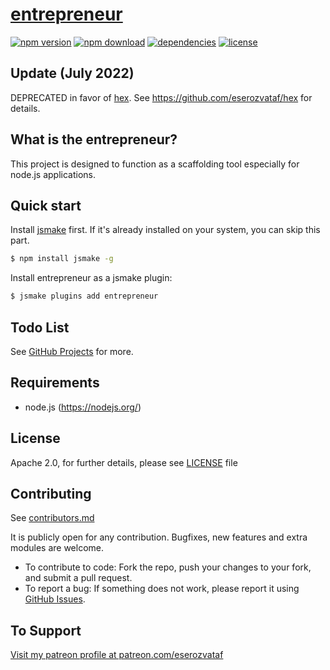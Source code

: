 # [entrepreneur](https://github.com/eserozvataf/entrepreneur)

[![npm version][npm-image]][npm-url]
[![npm download][download-image]][npm-url]
[![dependencies][dep-image]][dep-url]
[![license][license-image]][license-url]


## Update (July 2022)

DEPRECATED in favor of [hex](https://github.com/eserozvataf/hex).
See https://github.com/eserozvataf/hex for details.


## What is the entrepreneur?

This project is designed to function as a scaffolding tool especially for node.js applications.


## Quick start

Install [jsmake](https://github.com/eserozvataf/jsmake) first. If it's already installed on your system, you can skip this part.

```bash
$ npm install jsmake -g
```

Install entrepreneur as a jsmake plugin:

```bash
$ jsmake plugins add entrepreneur
```


## Todo List

See [GitHub Projects](https://github.com/eserozvataf/entrepreneur/projects) for more.


## Requirements

* node.js (https://nodejs.org/)


## License

Apache 2.0, for further details, please see [LICENSE](LICENSE) file


## Contributing

See [contributors.md](contributors.md)

It is publicly open for any contribution. Bugfixes, new features and extra modules are welcome.

* To contribute to code: Fork the repo, push your changes to your fork, and submit a pull request.
* To report a bug: If something does not work, please report it using [GitHub Issues](https://github.com/eserozvataf/maester/issues).


## To Support

[Visit my patreon profile at patreon.com/eserozvataf](https://www.patreon.com/eserozvataf)


[npm-image]: https://img.shields.io/npm/v/entrepreneur.svg?style=flat-square
[npm-url]: https://www.npmjs.com/package/entrepreneur
[download-image]: https://img.shields.io/npm/dt/entrepreneur.svg?style=flat-square
[dep-image]: https://img.shields.io/david/eserozvataf/entrepreneur.svg?style=flat-square
[dep-url]: https://github.com/eserozvataf/entrepreneur
[license-image]: https://img.shields.io/npm/l/entrepreneur.svg?style=flat-square
[license-url]: https://github.com/eserozvataf/entrepreneur/blob/master/LICENSE
